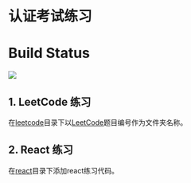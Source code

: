 # 认证考试练习    

# Build Status    
[![](https://travis-ci.org/yulu86/verify-practice.svg?branch=master)](https://travis-ci.org/yulu86/verify-practice)

## 1. LeetCode 练习    
在[leetcode](leetcode)目录下以[LeetCode](https://leetcode-cn.com/problemset/all/)题目编号作为文件夹名称。

## 2. React 练习    
在[react](react)目录下添加react练习代码。
